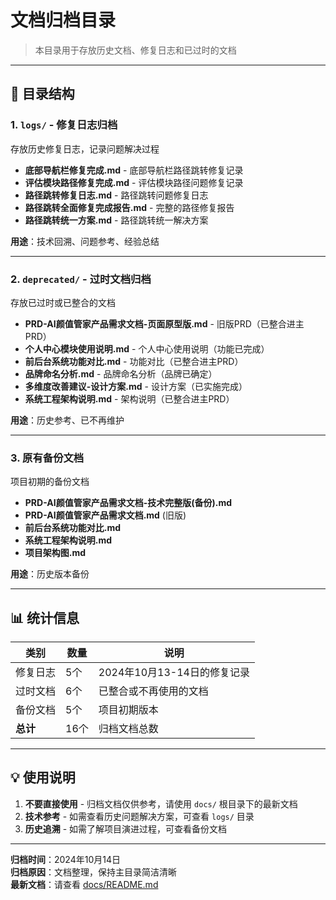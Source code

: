 # 文档归档目录

> 本目录用于存放历史文档、修复日志和已过时的文档

---

## 📁 目录结构

### 1. `logs/` - 修复日志归档
存放历史修复日志，记录问题解决过程

- **底部导航栏修复完成.md** - 底部导航栏路径跳转修复记录
- **评估模块路径修复完成.md** - 评估模块路径问题修复记录
- **路径跳转修复日志.md** - 路径跳转问题修复日志
- **路径跳转全面修复完成报告.md** - 完整的路径修复报告
- **路径跳转统一方案.md** - 路径跳转统一解决方案

**用途**：技术回溯、问题参考、经验总结

---

### 2. `deprecated/` - 过时文档归档
存放已过时或已整合的文档

- **PRD-AI颜值管家产品需求文档-页面原型版.md** - 旧版PRD（已整合进主PRD）
- **个人中心模块使用说明.md** - 个人中心使用说明（功能已完成）
- **前后台系统功能对比.md** - 功能对比（已整合进主PRD）
- **品牌命名分析.md** - 品牌命名分析（品牌已确定）
- **多维度改善建议-设计方案.md** - 设计方案（已实施完成）
- **系统工程架构说明.md** - 架构说明（已整合进主PRD）

**用途**：历史参考、已不再维护

---

### 3. 原有备份文档
项目初期的备份文档

- **PRD-AI颜值管家产品需求文档-技术完整版(备份).md**
- **PRD-AI颜值管家产品需求文档.md** (旧版)
- **前后台系统功能对比.md**
- **系统工程架构说明.md**
- **项目架构图.md**

**用途**：历史版本备份

---

## 📊 统计信息

| 类别 | 数量 | 说明 |
|------|------|------|
| 修复日志 | 5个 | 2024年10月13-14日的修复记录 |
| 过时文档 | 6个 | 已整合或不再使用的文档 |
| 备份文档 | 5个 | 项目初期版本 |
| **总计** | 16个 | 归档文档总数 |

---

## 💡 使用说明

1. **不要直接使用** - 归档文档仅供参考，请使用 `docs/` 根目录下的最新文档
2. **技术参考** - 如需查看历史问题解决方案，可查看 `logs/` 目录
3. **历史追溯** - 如需了解项目演进过程，可查看备份文档

---

**归档时间**：2024年10月14日  
**归档原因**：文档整理，保持主目录简洁清晰  
**最新文档**：请查看 [docs/README.md](../README.md)

